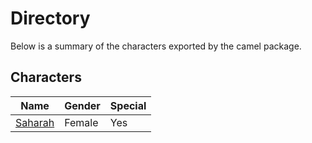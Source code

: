 # Directory
Below is a summary of the characters exported by the camel package.
## Characters
|Name|Gender|Special|
|---|---|---|
|[Saharah](./character/camel/saharah.go)|Female|Yes|
